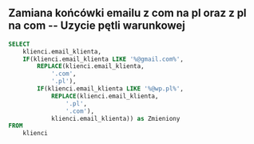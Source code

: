 ## Zamiana końcówki emailu z com na pl oraz z pl na com -- Uzycie pętli warunkowej 

``` sql
SELECT 
    klienci.email_klienta,
    IF(klienci.email_klienta LIKE '%@gmail.com%',
        REPLACE(klienci.email_klienta,
            '.com',
            '.pl'),
        IF(klienci.email_klienta LIKE '%@wp.pl%',
            REPLACE(klienci.email_klienta,
                '.pl',
                '.com'),
            klienci.email_klienta)) as Zmieniony
FROM
    klienci
